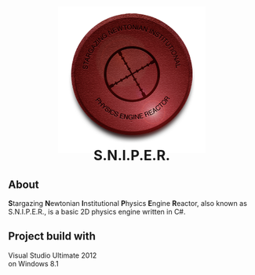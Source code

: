 <p align="center">
<img src="readme-resources/sniper-logo-512.png" style="max-height: 300px; margin-bottom:-55px; margin-top:-50px;">
</p>

<h1 align="center">S.N.I.P.E.R.</h1>


## About
**S**targazing **N**ewtonian **I**nstitutional **P**hysics **E**ngine **R**eactor, also known as S.N.I.P.E.R., is a basic 2D physics engine written in C#.


## Project build with
Visual Studio Ultimate 2012  
on Windows 8.1

